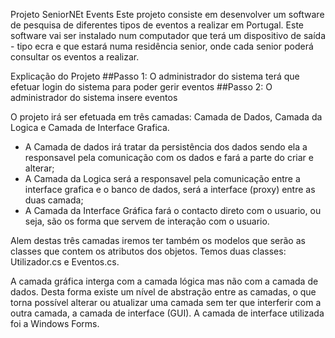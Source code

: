 
Projeto SeniorNEt Events
Este projeto consiste em desenvolver um software de pesquisa de diferentes tipos de eventos a realizar em Portugal.
Este software vai ser instalado num computador que terá um dispositivo de saída - tipo ecra e que estará numa residência senior,
onde cada senior poderá consultar os eventos a realizar.

Explicação do Projeto
##Passo 1: O administrador do sistema terá que efetuar login do sistema para poder gerir eventos
##Passo 2: O administrador do sistema insere eventos

O projeto irá ser efetuada em três camadas: Camada de Dados, Camada da Logica e Camada de Interface Grafica.
  - A Camada de dados irá tratar da persistência dos dados sendo ela a responsavel pela comunicação com os dados e fará a parte do criar e     alterar;
  - A Camada da Logica será a responsavel pela comunicação entre a interface grafica e o banco de dados, será a interface (proxy) entre as    duas camada;
  - A Camada da Interface Gráfica fará o contacto direto com o usuario, ou seja, são os forma que servem de interação com o usuario.
  
 Alem destas três camadas iremos ter também os modelos que serão as classes que contem os atributos dos objetos. Temos duas classes: Utilizador.cs e Eventos.cs.
 
 A camada gráfica interga com a camada lógica mas não com a camada de dados. Desta forma existe um nível de abstração entre as camadas, o que torna possível alterar ou atualizar uma camada sem ter que interferir com a outra camada, a camada de interface (GUI). A camada de interface utilizada foi a Windows Forms.


